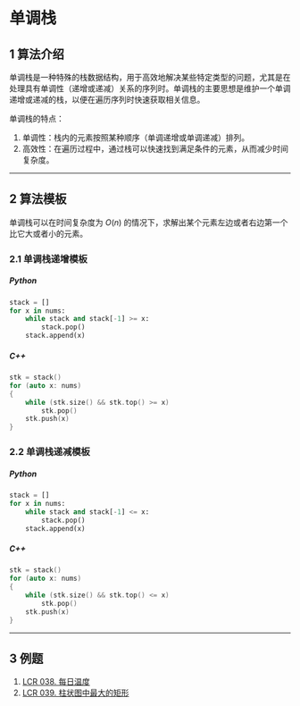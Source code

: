 # 单调栈

## 1 算法介绍

单调栈是一种特殊的栈数据结构，用于高效地解决某些特定类型的问题，尤其是在处理具有单调性（递增或递减）关系的序列时。单调栈的主要思想是维护一个单调递增或递减的栈，以便在遍历序列时快速获取相关信息。

单调栈的特点：

1. 单调性：栈内的元素按照某种顺序（单调递增或单调递减）排列。
2. 高效性：在遍历过程中，通过栈可以快速找到满足条件的元素，从而减少时间复杂度。

---

## 2 算法模板

单调栈可以在时间复杂度为 $O(n)$ 的情况下，求解出某个元素左边或者右边第一个比它大或者小的元素。

### 2.1 单调栈递增模板

##### Python

```python
stack = []
for x in nums:
    while stack and stack[-1] >= x:
        stack.pop()
    stack.append(x)
```

##### C++

```C++
stk = stack()
for (auto x: nums)
{
    while (stk.size() && stk.top() >= x)
        stk.pop()
    stk.push(x)
}
```

### 2.2 单调栈递减模板

##### Python

```python
stack = []
for x in nums:
    while stack and stack[-1] <= x:
        stack.pop()
    stack.append(x)
```

##### C++

```C++
stk = stack()
for (auto x: nums)
{
    while (stk.size() && stk.top() <= x)
        stk.pop()
    stk.push(x)
}
```

---

## 3 例题

1. [LCR 038. 每日温度](/leetcode/8-119经典题变种挑战/挑战%206：栈/LCR%20038.%20每日温度.md)
2. [LCR 039. 柱状图中最大的矩形](/leetcode/8-119经典题变种挑战/挑战%206：栈/LCR%20039.%20柱状图中最大的矩形.md)